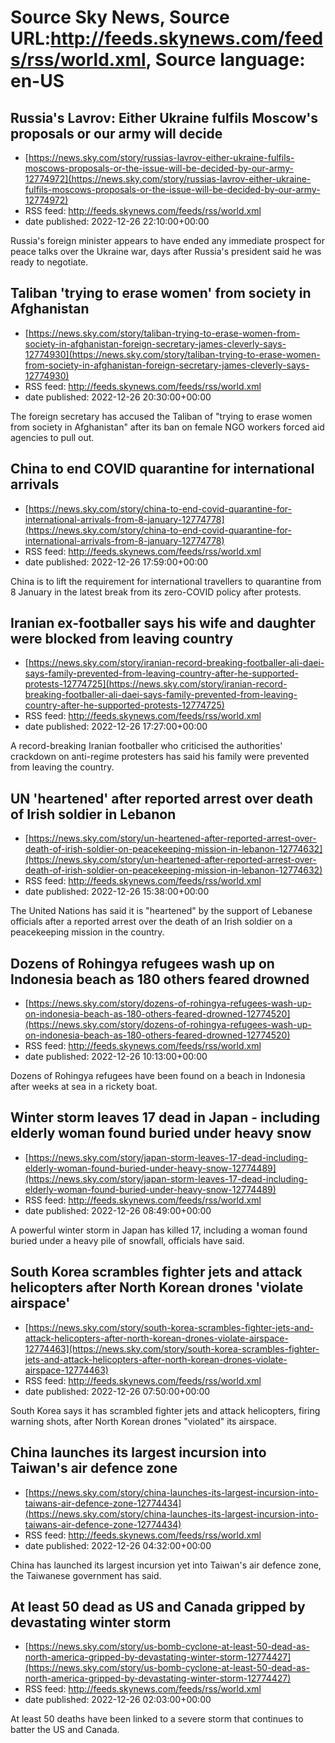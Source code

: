 # Source Sky News, Source URL:http://feeds.skynews.com/feeds/rss/world.xml, Source language: en-US

## Russia's Lavrov: Either Ukraine fulfils Moscow's proposals or our army will decide
 - [https://news.sky.com/story/russias-lavrov-either-ukraine-fulfils-moscows-proposals-or-the-issue-will-be-decided-by-our-army-12774972](https://news.sky.com/story/russias-lavrov-either-ukraine-fulfils-moscows-proposals-or-the-issue-will-be-decided-by-our-army-12774972)
 - RSS feed: http://feeds.skynews.com/feeds/rss/world.xml
 - date published: 2022-12-26 22:10:00+00:00

Russia's foreign minister appears to have ended any immediate prospect for peace talks over the Ukraine war, days after Russia's president said he was ready to negotiate.

## Taliban 'trying to erase women' from society in Afghanistan
 - [https://news.sky.com/story/taliban-trying-to-erase-women-from-society-in-afghanistan-foreign-secretary-james-cleverly-says-12774930](https://news.sky.com/story/taliban-trying-to-erase-women-from-society-in-afghanistan-foreign-secretary-james-cleverly-says-12774930)
 - RSS feed: http://feeds.skynews.com/feeds/rss/world.xml
 - date published: 2022-12-26 20:30:00+00:00

The foreign secretary has accused the Taliban of "trying to erase women from society in Afghanistan" after its ban on female NGO workers forced aid agencies to pull out.

## China to end COVID quarantine for international arrivals
 - [https://news.sky.com/story/china-to-end-covid-quarantine-for-international-arrivals-from-8-january-12774778](https://news.sky.com/story/china-to-end-covid-quarantine-for-international-arrivals-from-8-january-12774778)
 - RSS feed: http://feeds.skynews.com/feeds/rss/world.xml
 - date published: 2022-12-26 17:59:00+00:00

China is to lift the requirement for international travellers to quarantine from 8 January in the latest break from its zero-COVID policy after protests.

## Iranian ex-footballer says his wife and daughter were blocked from leaving country
 - [https://news.sky.com/story/iranian-record-breaking-footballer-ali-daei-says-family-prevented-from-leaving-country-after-he-supported-protests-12774725](https://news.sky.com/story/iranian-record-breaking-footballer-ali-daei-says-family-prevented-from-leaving-country-after-he-supported-protests-12774725)
 - RSS feed: http://feeds.skynews.com/feeds/rss/world.xml
 - date published: 2022-12-26 17:27:00+00:00

A record-breaking Iranian footballer who criticised the authorities' crackdown on anti-regime protesters has said his family were prevented from leaving the country.

## UN 'heartened' after reported arrest over death of Irish soldier in Lebanon
 - [https://news.sky.com/story/un-heartened-after-reported-arrest-over-death-of-irish-soldier-on-peacekeeping-mission-in-lebanon-12774632](https://news.sky.com/story/un-heartened-after-reported-arrest-over-death-of-irish-soldier-on-peacekeeping-mission-in-lebanon-12774632)
 - RSS feed: http://feeds.skynews.com/feeds/rss/world.xml
 - date published: 2022-12-26 15:38:00+00:00

The United Nations has said it is "heartened" by the support of Lebanese officials after a reported arrest over the death of an Irish soldier on a peacekeeping mission in the country.

## Dozens of Rohingya refugees wash up on Indonesia beach as 180 others feared drowned
 - [https://news.sky.com/story/dozens-of-rohingya-refugees-wash-up-on-indonesia-beach-as-180-others-feared-drowned-12774520](https://news.sky.com/story/dozens-of-rohingya-refugees-wash-up-on-indonesia-beach-as-180-others-feared-drowned-12774520)
 - RSS feed: http://feeds.skynews.com/feeds/rss/world.xml
 - date published: 2022-12-26 10:13:00+00:00

Dozens of Rohingya refugees have been found on a beach in Indonesia after weeks at sea in a rickety boat.

## Winter storm leaves 17 dead in Japan - including elderly woman found buried under heavy snow
 - [https://news.sky.com/story/japan-storm-leaves-17-dead-including-elderly-woman-found-buried-under-heavy-snow-12774489](https://news.sky.com/story/japan-storm-leaves-17-dead-including-elderly-woman-found-buried-under-heavy-snow-12774489)
 - RSS feed: http://feeds.skynews.com/feeds/rss/world.xml
 - date published: 2022-12-26 08:49:00+00:00

A powerful winter storm in Japan has killed 17, including a woman found buried under a heavy pile of snowfall, officials have said.

## South Korea scrambles fighter jets and attack helicopters after North Korean drones 'violate airspace'
 - [https://news.sky.com/story/south-korea-scrambles-fighter-jets-and-attack-helicopters-after-north-korean-drones-violate-airspace-12774463](https://news.sky.com/story/south-korea-scrambles-fighter-jets-and-attack-helicopters-after-north-korean-drones-violate-airspace-12774463)
 - RSS feed: http://feeds.skynews.com/feeds/rss/world.xml
 - date published: 2022-12-26 07:50:00+00:00

South Korea says it has scrambled fighter jets and attack helicopters, firing warning shots, after North Korean drones "violated" its airspace.

## China launches its largest incursion into Taiwan's air defence zone
 - [https://news.sky.com/story/china-launches-its-largest-incursion-into-taiwans-air-defence-zone-12774434](https://news.sky.com/story/china-launches-its-largest-incursion-into-taiwans-air-defence-zone-12774434)
 - RSS feed: http://feeds.skynews.com/feeds/rss/world.xml
 - date published: 2022-12-26 04:32:00+00:00

China has launched its largest incursion yet into Taiwan's air defence zone, the Taiwanese government has said.

## At least 50 dead as US and Canada gripped by devastating winter storm
 - [https://news.sky.com/story/us-bomb-cyclone-at-least-50-dead-as-north-america-gripped-by-devastating-winter-storm-12774427](https://news.sky.com/story/us-bomb-cyclone-at-least-50-dead-as-north-america-gripped-by-devastating-winter-storm-12774427)
 - RSS feed: http://feeds.skynews.com/feeds/rss/world.xml
 - date published: 2022-12-26 02:03:00+00:00

At least 50 deaths have been linked to a severe storm that continues to batter the US and Canada.

